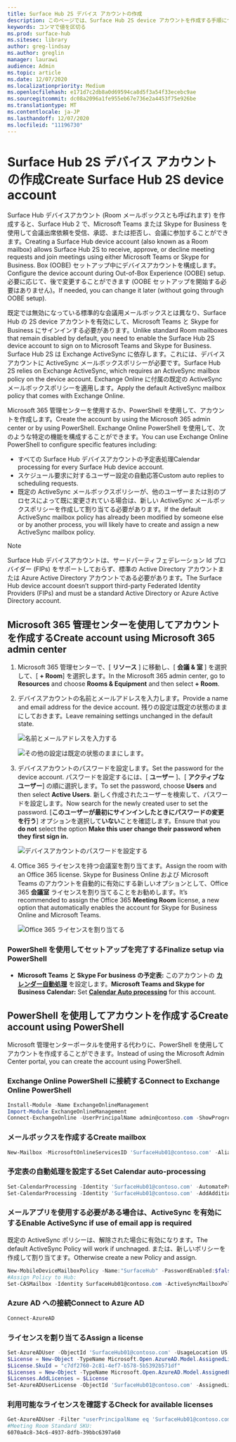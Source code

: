 ```yaml
---
title: Surface Hub 2S デバイス アカウントの作成
description: このページでは、Surface Hub 2S device アカウントを作成する手順について説明します。
keywords: コンマで値を区切る
ms.prod: surface-hub
ms.sitesec: library
author: greg-lindsay
ms.author: greglin
manager: laurawi
audience: Admin
ms.topic: article
ms.date: 12/07/2020
ms.localizationpriority: Medium
ms.openlocfilehash: e171d7c2db8a0d69594ca8d5f3a54f33ecebc9ae
ms.sourcegitcommit: dc08a2096a1fe955eb67e736e2a4453f75e926be
ms.translationtype: MT
ms.contentlocale: ja-JP
ms.lasthandoff: 12/07/2020
ms.locfileid: "11196730"
---
```

# <span data-ttu-id="a6922-104">Surface Hub 2S デバイス アカウントの作成</span><span class="sxs-lookup"><span data-stu-id="a6922-104">Create Surface Hub 2S device account</span></span>

<span data-ttu-id="a6922-105">Surface Hub デバイスアカウント (Room メールボックスとも呼ばれます) を作成すると、Surface Hub 2 で、Microsoft Teams または Skype for Business を使用して会議出席依頼を受信、承認、または拒否し、会議に参加することができます。</span><span class="sxs-lookup"><span data-stu-id="a6922-105">Creating a Surface Hub device account (also known as a Room mailbox) allows Surface Hub 2S to receive, approve, or decline meeting requests and join meetings using either Microsoft Teams or Skype for Business.</span></span> <span data-ttu-id="a6922-106">Box (OOBE) セットアップ中にデバイスアカウントを構成します。</span><span class="sxs-lookup"><span data-stu-id="a6922-106">Configure the device account during Out-of-Box Experience (OOBE) setup.</span></span> <span data-ttu-id="a6922-107">必要に応じて、後で変更することができます (OOBE セットアップを開始する必要はありません)。</span><span class="sxs-lookup"><span data-stu-id="a6922-107">If needed, you can change it later (without going through OOBE setup).</span></span>

<span data-ttu-id="a6922-108">既定では無効になっている標準的な会議用メールボックスとは異なり、Surface Hub の 2S device アカウントを有効にして、Microsoft Teams と Skype for Business にサインインする必要があります。</span><span class="sxs-lookup"><span data-stu-id="a6922-108">Unlike standard Room mailboxes that remain disabled by default, you need to enable the Surface Hub 2S device account to sign on to Microsoft Teams and Skype for Business.</span></span> <span data-ttu-id="a6922-109">Surface Hub 2S は Exchange ActiveSync に依存します。これには、デバイスアカウントに ActiveSync メールボックスポリシーが必要です。</span><span class="sxs-lookup"><span data-stu-id="a6922-109">Surface Hub 2S relies on Exchange ActiveSync, which requires an ActiveSync mailbox policy on the device account.</span></span> <span data-ttu-id="a6922-110">Exchange Online に付属の既定の ActiveSync メールボックスポリシーを適用します。</span><span class="sxs-lookup"><span data-stu-id="a6922-110">Apply the default ActiveSync mailbox policy that comes with Exchange Online.</span></span>

<span data-ttu-id="a6922-111">Microsoft 365 管理センターを使用するか、PowerShell を使用して、アカウントを作成します。</span><span class="sxs-lookup"><span data-stu-id="a6922-111">Create the account by using the Microsoft 365 admin center or by using PowerShell.</span></span> <span data-ttu-id="a6922-112">Exchange Online PowerShell を使用して、次のような特定の機能を構成することができます。</span><span class="sxs-lookup"><span data-stu-id="a6922-112">You can use Exchange Online PowerShell to configure specific features including:</span></span>

- <span data-ttu-id="a6922-113">すべての Surface Hub デバイスアカウントの予定表処理</span><span class="sxs-lookup"><span data-stu-id="a6922-113">Calendar processing for every Surface Hub device account.</span></span>
- <span data-ttu-id="a6922-114">スケジュール要求に対するユーザー設定の自動応答</span><span class="sxs-lookup"><span data-stu-id="a6922-114">Custom auto replies to scheduling requests.</span></span>
- <span data-ttu-id="a6922-115">既定の ActiveSync メールボックスポリシーが、他のユーザーまたは別のプロセスによって既に変更されている場合は、新しい ActiveSync メールボックスポリシーを作成して割り当てる必要があります。</span><span class="sxs-lookup"><span data-stu-id="a6922-115">If the default ActiveSync mailbox policy has already been modified by someone else or by another process, you will likely have to create and assign a new ActiveSync mailbox policy.</span></span>

> [!NOTE]  
> <span data-ttu-id="a6922-116">Surface Hub デバイスアカウントは、サードパーティフェデレーション Id プロバイダー (FIPs) をサポートしておらず、標準の Active Directory アカウントまたは Azure Active Directory アカウントである必要があります。</span><span class="sxs-lookup"><span data-stu-id="a6922-116">The Surface Hub device account doesn’t support third-party Federated Identity Providers (FIPs) and must be a standard Active Directory or Azure Active Directory account.</span></span>

## <span data-ttu-id="a6922-117">Microsoft 365 管理センターを使用してアカウントを作成する</span><span class="sxs-lookup"><span data-stu-id="a6922-117">Create account using Microsoft 365 admin center</span></span>

1. <span data-ttu-id="a6922-118">Microsoft 365 管理センターで、[ **リソース** ] に移動し、[ **会議 & 室** ] を選択して、[ **+ Room**] を選択します。</span><span class="sxs-lookup"><span data-stu-id="a6922-118">In the Microsoft 365 admin center, go to **Resources** and choose **Rooms & Equipment** and then select **+ Room**.</span></span>

2. <span data-ttu-id="a6922-119">デバイスアカウントの名前とメールアドレスを入力します。</span><span class="sxs-lookup"><span data-stu-id="a6922-119">Provide a name and email address for the device account.</span></span> <span data-ttu-id="a6922-120">残りの設定は既定の状態のままにしておきます。</span><span class="sxs-lookup"><span data-stu-id="a6922-120">Leave remaining settings unchanged in the default state.</span></span>

   ![名前とメールアドレスを入力する](images/sh2-account2.png)

   ![その他の設定は既定の状態のままにします。](images/sh2-account3.png)

3. <span data-ttu-id="a6922-123">デバイスアカウントのパスワードを設定します。</span><span class="sxs-lookup"><span data-stu-id="a6922-123">Set the password for the device account.</span></span> <span data-ttu-id="a6922-124">パスワードを設定するには、[ **ユーザー** ]、[ **アクティブなユーザー**] の順に選択します。</span><span class="sxs-lookup"><span data-stu-id="a6922-124">To set the password, choose **Users** and then select **Active Users**.</span></span> <span data-ttu-id="a6922-125">新しく作成されたユーザーを検索して、パスワードを設定します。</span><span class="sxs-lookup"><span data-stu-id="a6922-125">Now search for the newly created user to set the password.</span></span> <span data-ttu-id="a6922-126">[**このユーザーが最初にサインインしたときにパスワードの変更を行う**] オプションを選択して**いない**ことを確認します。</span><span class="sxs-lookup"><span data-stu-id="a6922-126">Ensure that you **do not** select the option **Make this user change their password when they first sign in.**</span></span>

   ![デバイスアカウントのパスワードを設定する](images/sh2-account4.png)

4. <span data-ttu-id="a6922-128">Office 365 ライセンスを持つ会議室を割り当てます。</span><span class="sxs-lookup"><span data-stu-id="a6922-128">Assign the room with an Office 365 license.</span></span> <span data-ttu-id="a6922-129">Skype for Business Online および Microsoft Teams のアカウントを自動的に有効にする新しいオプションとして、Office 365 **会議室** ライセンスを割り当てることをお勧めします。</span><span class="sxs-lookup"><span data-stu-id="a6922-129">It’s recommended to assign the Office 365 **Meeting Room** license, a new option that automatically enables the account for Skype for Business Online and Microsoft Teams.</span></span>

   ![Office 365 ライセンスを割り当てる](images/sh2-account5.png)

### <span data-ttu-id="a6922-131">PowerShell を使用してセットアップを完了する</span><span class="sxs-lookup"><span data-stu-id="a6922-131">Finalize setup via PowerShell</span></span>

- <span data-ttu-id="a6922-132">**Microsoft Teams と Skype For business の予定表:** このアカウントの [**カレンダー自動処理**](https://docs.microsoft.com/surface-hub/surface-hub-2s-account?source=docs#set-calendar-auto-processing) を設定します。</span><span class="sxs-lookup"><span data-stu-id="a6922-132">**Microsoft Teams and Skype for Business Calendar:** Set [**Calendar Auto processing**](https://docs.microsoft.com/surface-hub/surface-hub-2s-account?source=docs#set-calendar-auto-processing) for this account.</span></span>

## <span data-ttu-id="a6922-133">PowerShell を使用してアカウントを作成する</span><span class="sxs-lookup"><span data-stu-id="a6922-133">Create account using PowerShell</span></span>

<span data-ttu-id="a6922-134">Microsoft 管理センターポータルを使用する代わりに、PowerShell を使用してアカウントを作成することができます。</span><span class="sxs-lookup"><span data-stu-id="a6922-134">Instead of using the Microsoft Admin Center portal, you can create the account using PowerShell.</span></span>

### <span data-ttu-id="a6922-135">Exchange Online PowerShell に接続する</span><span class="sxs-lookup"><span data-stu-id="a6922-135">Connect to Exchange Online PowerShell</span></span>

```powershell
Install-Module -Name ExchangeOnlineManagement
Import-Module ExchangeOnlineManagement
Connect-ExchangeOnline -UserPrincipalName admin@contoso.com -ShowProgress $true
```

### <span data-ttu-id="a6922-136">メールボックスを作成する</span><span class="sxs-lookup"><span data-stu-id="a6922-136">Create mailbox</span></span>

```powershell
New-Mailbox -MicrosoftOnlineServicesID 'SurfaceHub01@contoso.com' -Alias SurfaceHub01 -Name "Surface Hub 01" -Room -EnableRoomMailboxAccount $true -RoomMailboxPassword (ConvertTo-SecureString -String 'Pass@word1' -AsPlainText -Force)
```

### <span data-ttu-id="a6922-137">予定表の自動処理を設定する</span><span class="sxs-lookup"><span data-stu-id="a6922-137">Set Calendar auto-processing</span></span>

```powershell
Set-CalendarProcessing -Identity 'SurfaceHub01@contoso.com' -AutomateProcessing AutoAccept -AddOrganizerToSubject $false -AllowConflicts $false -DeleteComments $false -DeleteSubject $false -RemovePrivateProperty $false
Set-CalendarProcessing -Identity 'SurfaceHub01@contoso.com' -AddAdditionalResponse $true -AdditionalResponse "This is a Microsoft Surface Hub. Please make sure this meeting is a Microsoft Teams meeting!"
```

### <span data-ttu-id="a6922-138">メールアプリを使用する必要がある場合は、ActiveSync を有効にする</span><span class="sxs-lookup"><span data-stu-id="a6922-138">Enable ActiveSync if use of email app is required</span></span>

 <span data-ttu-id="a6922-139">既定の ActiveSync ポリシーは、解除された場合に有効になります。</span><span class="sxs-lookup"><span data-stu-id="a6922-139">The default ActiveSync Policy will work if unchnaged.</span></span> <span data-ttu-id="a6922-140">または、新しいポリシーを作成して割り当てます。</span><span class="sxs-lookup"><span data-stu-id="a6922-140">Otherwise create a new Policy and assign.</span></span>

```powershell
New-MobileDeviceMailboxPolicy -Name:"SurfaceHub" -PasswordEnabled:$false
#Assign Policy to Hub:
Set-CASMailbox -Identity SurfaceHub01@contoso.com -ActiveSyncMailboxPolicy "SurfaceHub"
```
### <span data-ttu-id="a6922-141">Azure AD への接続</span><span class="sxs-lookup"><span data-stu-id="a6922-141">Connect to Azure AD</span></span>

```powershell
Connect-AzureAD
```

### <span data-ttu-id="a6922-142">ライセンスを割り当てる</span><span class="sxs-lookup"><span data-stu-id="a6922-142">Assign a license</span></span>

```powershell
Set-AzureADUser -ObjectId 'SurfaceHub01@contoso.com' -UsageLocation US
$License = New-Object -TypeName Microsoft.Open.AzureAD.Model.AssignedLicense 
$License.SkuId = "c7df2760-2c81-4ef7-b578-5b5392b571df" 
$Licenses = New-Object -TypeName Microsoft.Open.AzureAD.Model.AssignedLicenses 
$Licenses.AddLicenses = $License 
Set-AzureADUserLicense -ObjectId 'SurfaceHub01@contoso.com' -AssignedLicenses $Licenses
```

### <span data-ttu-id="a6922-143">利用可能なライセンスを確認する</span><span class="sxs-lookup"><span data-stu-id="a6922-143">Check for available licenses</span></span>

```powershell
Get-AzureADUser -Filter "userPrincipalName eq 'SurfaceHub01@contoso.com'" |fl *
#Meeting Room Standard SKU:
6070a4c8-34c6-4937-8dfb-39bbc6397a60
```